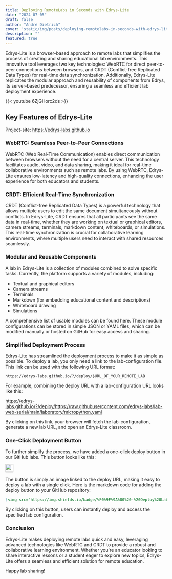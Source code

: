 ```yaml
---
title: Deploying RemoteLabs in Seconds with Edrys-Lite
date: "2024-07-05"
draft: false
author: "André Dietrich"
cover: 'static/img/posts/deploying-remotelabs-in-seconds-with-edrys-lite/cover.jpg'
description: ""
featured: true
---
```


Edrys-Lite is a browser-based approach to remote labs that simplifies the process of creating and sharing educational lab environments. This innovative tool leverages two key technologies: WebRTC for direct peer-to-peer connections between browsers, and CRDT (Conflict-free Replicated Data Types) for real-time data synchronization. Additionally, Edrys-Lite replicates the modular approach and reusability of components from Edrys, its server-based predecessor, ensuring a seamless and efficient lab deployment experience.

{{< youtube 6ZjGHorc2ds >}}

## Key Features of Edrys-Lite

Project-site: https://edrys-labs.github.io

### WebRTC: Seamless Peer-to-Peer Connections

WebRTC (Web Real-Time Communication) enables direct communication between browsers without the need for a central server. This technology facilitates audio, video, and data sharing, making it ideal for real-time collaborative environments such as remote labs. By using WebRTC, Edrys-Lite ensures low-latency and high-quality connections, enhancing the user experience for both educators and students.

### CRDT: Efficient Real-Time Synchronization

CRDT (Conflict-free Replicated Data Types) is a powerful technology that allows multiple users to edit the same document simultaneously without conflicts. In Edrys-Lite, CRDT ensures that all participants see the same data in real-time, whether they are working on textual or graphical editors, camera streams, terminals, markdown content, whiteboards, or simulations. This real-time synchronization is crucial for collaborative learning environments, where multiple users need to interact with shared resources seamlessly.

### Modular and Reusable Components

A lab in Edrys-Lite is a collection of modules combined to solve specific tasks. Currently, the platform supports a variety of modules, including:

- Textual and graphical editors
- Camera streams
- Terminals
- Markdown (for embedding educational content and descriptions)
- Whiteboard drawing
- Simulations

A comprehensive list of usable modules can be found here. These module configurations can be stored in simple JSON or YAML files, which can be modified manually or hosted on GitHub for easy access and sharing.

### Simplified Deployment Process

Edrys-Lite has streamlined the deployment process to make it as simple as possible. To deploy a lab, you only need a link to the lab-configuration file. This link can be used with the following URL format:

```
https://edrys-labs.github.io/?/deploy/$URL_OF_YOUR_REMOTE_LAB
```

For example, combining the deploy URL with a lab-configuration URL looks like this:

https://edrys-labs.github.io/?/deploy/https://raw.githubusercontent.com/edrys-labs/lab-web-serial/main/laboratory/micropython.yaml

By clicking on this link, your browser will fetch the lab-configuration, generate a new lab URL, and open an Edrys-Lite classroom.

### One-Click Deployment Button

To further simplify the process, we have added a one-click deploy button in our GitHub labs. This button looks like this:

[<img src="https://img.shields.io/badge/%F0%9F%9A%80%20-%20Deploy%20Lab%20-%20light?style=plastic" height="25" />](https://edrys-labs.github.io/?/deploy/https://raw.githubusercontent.com/edrys-labs/lab-web-serial/main/laboratory/micropython.yaml)

The button is simply an image linked to the deploy URL, making it easy to deploy a lab with a single click. Here is the markdown code for adding the deploy button to your GitHub repository:

``` markdown
[<img src="https://img.shields.io/badge/%F0%9F%9A%80%20-%20Deploy%20Lab%20-%20light?style=plastic" height="25" />](https://edrys-labs.github.io/?/deploy/https://raw.githubusercontent.com/edrys-labs/lab-web-serial/main/laboratory/micropython.yaml)
```

By clicking on this button, users can instantly deploy and access the specified lab configuration.

### Conclusion

Edrys-Lite makes deploying remote labs quick and easy, leveraging advanced technologies like WebRTC and CRDT to provide a robust and collaborative learning environment. Whether you're an educator looking to share interactive lessons or a student eager to explore new topics, Edrys-Lite offers a seamless and efficient solution for remote education.

Happy lab sharing!